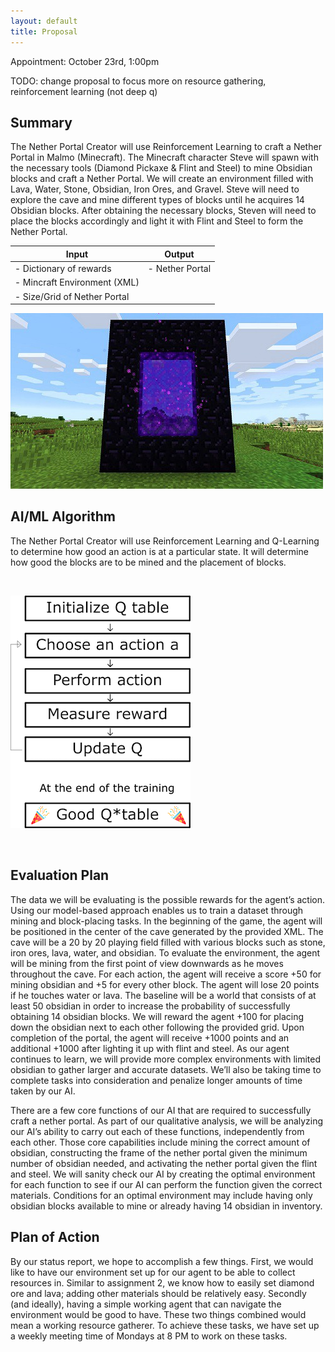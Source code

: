 ```yaml
---
layout: default
title: Proposal
---
```

Appointment: October 23rd, 1:00pm

TODO: change proposal to focus more on resource gathering, reinforcement learning (not deep q)

## Summary
 The Nether Portal Creator will use Reinforcement Learning to craft a Nether Portal in Malmo (Minecraft). The Minecraft character Steve will spawn with the necessary tools (Diamond Pickaxe & Flint and Steel) to mine Obsidian blocks and craft a Nether Portal.  We will create an environment filled with Lava, Water, Stone, Obsidian, Iron Ores, and Gravel. Steve will need to explore the cave and mine different types of blocks until he acquires 14 Obsidian blocks. After obtaining the necessary blocks, Steven will need to place the blocks accordingly and light it with Flint and Steel to form the Nether Portal. 

| Input      | Output |
| ----------- | ----------- |
| - Dictionary of rewards       | - Nether Portal       |
| - Mincraft Environment (XML)   |         
- Size/Grid of Nether Portal|


![q-learning](./images/portal-grid.jpg)



## AI/ML Algorithm
The Nether Portal Creator will use Reinforcement Learning and Q-Learning to determine how good an action is at a particular state. It will determine how good the blocks are to be mined and the placement of blocks.

<br>

![q-learning](./images/q-learning.png)
 
<br>

## Evaluation Plan
The data we will be evaluating is the possible rewards for the agent’s action. Using our model-based approach enables us to train a dataset through mining and block-placing tasks. In the beginning of the game, the agent will be positioned in the center of the cave generated by the provided XML. The cave will be a 20 by 20 playing field filled with various blocks such as stone, iron ores, lava, water, and obsidian. To evaluate the environment, the agent will be mining from the first point of view downwards as he moves throughout the cave. For each action, the agent will receive a score +50 for mining obsidian and +5 for every other block. The agent will lose 20 points if he touches water or lava. The baseline will be a world that consists of at least 50 obsidian in order to increase the probability of successfully obtaining 14 obsidian blocks. We will reward the agent +100 for placing down the obsidian next to each other following the provided grid. Upon completion of the portal, the agent will receive +1000 points and an additional +1000 after lighting it up with flint and steel. As our agent continues to learn, we will provide more complex environments with limited obsidian to gather larger and accurate datasets. We’ll also be taking time to complete tasks into consideration and penalize longer amounts of time taken by our AI.

There are a few core functions of our AI that are required to successfully craft a nether portal. As part of our qualitative analysis, we will be analyzing our AI’s ability to carry out each of these functions, independently from each other. Those core capabilities include mining the correct amount of obsidian, constructing the frame of the nether portal given the minimum number of obsidian needed, and activating the nether portal given the flint and steel. We will sanity check our AI by creating the optimal environment for each function to see if our AI can perform the function given the correct materials. Conditions for an optimal environment may include having only obsidian blocks available to mine or already having 14 obsidian in inventory.

## Plan of Action
By our status report, we hope to accomplish a few things. First, we would like to have our environment set up for our agent to be able to collect resources in. Similar to assignment 2, we know how to easily set diamond ore and lava; adding other materials should be relatively easy. Secondly (and ideally), having a simple working agent that can navigate the environment would be good to have. These two things combined would mean a working resource gatherer. To achieve these tasks, we have set up a weekly meeting time of Mondays at 8 PM to work on these tasks.